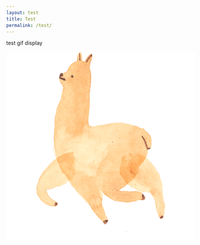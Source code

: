 ```yaml
---
layout: test
title: Test
permalink: /test/
---
```


test gif display

![test-gif](/assets/test.gif)
